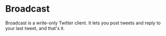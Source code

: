 # Broadcast

Broadcast is a write-only Twitter client. It lets you post tweets and reply to your last tweet, and that's it.

